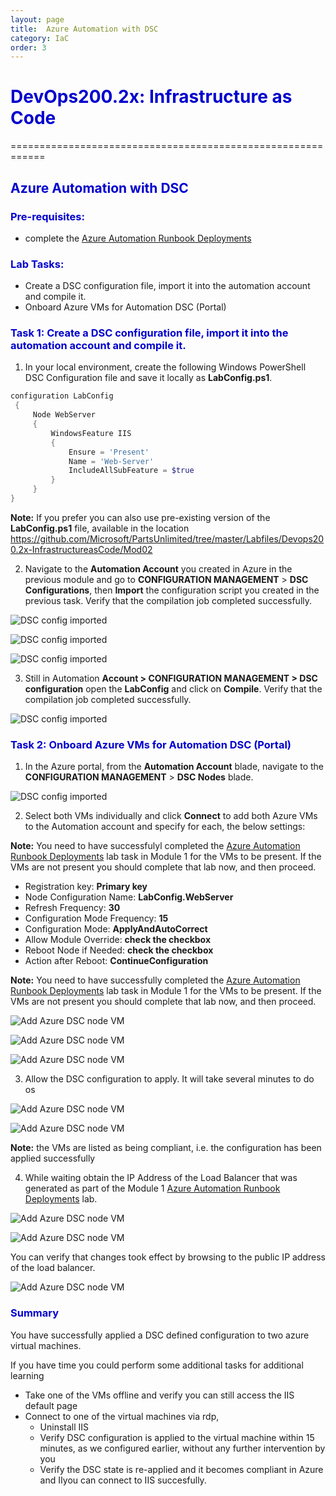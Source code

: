 ```yaml
---
layout: page
title:  Azure Automation with DSC
category: IaC
order: 3
---
```


<h1><span style="color: #0000CD;">DevOps200.2x: Infrastructure as Code</span></h1>
============================================================

<h2><span style="color: #0000CD;">Azure Automation with DSC </span></h2>


<h3><span style="color: #0000CD;"> Pre-requisites:</span></h3>

- complete the [Azure Automation Runbook Deployments](https://microsoft.github.io/PartsUnlimited/iac/200.2x-IaCM01AzureAuto.html)
 

<h3><span style="color: #0000CD;"> Lab Tasks:</span></h3> 


- Create a DSC configuration file, import it into the automation account and compile it. 
- Onboard Azure VMs for Automation DSC (Portal)
  

  
<h3><span style="color: #0000CD;">Task 1: Create a DSC configuration file, import it into the automation account and compile it. </span></h3> 

1. In your local environment, create the following Windows PowerShell DSC Configuration file and save it locally as **LabConfig.ps1**. 

```powershell
configuration LabConfig 
 { 
     Node WebServer 
     { 
         WindowsFeature IIS 
         { 
             Ensure = 'Present' 
             Name = 'Web-Server' 
             IncludeAllSubFeature = $true 
         } 
     } 
} 
```

**Note:** If you prefer you can also use pre-existing version of the **LabConfig.ps1** file, available in the location https://github.com/Microsoft/PartsUnlimited/tree/master/Labfiles/Devops200.2x-InfrastructureasCode/Mod02  


2.	Navigate to the **Automation Account** you created in Azure in the previous module and go to **CONFIGURATION MANAGEMENT** > **DSC Configurations**, then **Import** the configuration script you created in the previous task. Verify that the compilation job completed successfully. 
 
 
![DSC config imported](..\assets\azureautodsc-jan2018\adddscconfigfile.png)

 
![DSC config imported](..\assets\azureautodsc-jan2018\importdscconfigfile.png)
 


![DSC config imported](..\assets\azureautodsc-jan2018\Labconfigimported.png)


3. Still in Automation **Account > CONFIGURATION MANAGEMENT > DSC configuration** open the **LabConfig** and click on **Compile**. Verify that the compilation job completed successfully.

![DSC config imported](..\assets\azureautodsc-jan2018\dsccompile.png)



  
<h3><span style="color: #0000CD;">Task 2: Onboard Azure VMs for Automation DSC (Portal)</span></h3>  	

1.	In the Azure portal, from the **Automation Account** blade, navigate to the **CONFIGURATION MANAGEMENT** > **DSC Nodes** blade. 


![DSC config imported](..\assets\azureautodsc-jan2018\dscnodes.png)

2.	Select both VMs individually and click **Connect** to add both Azure VMs to the Automation account and specify for each, the below settings: 

**Note:** You need to have successfulyl completed the [Azure Automation Runbook Deployments](https://microsoft.github.io/PartsUnlimited/iac/200.2x-IaCM01AzureAuto.html) lab task in Module 1 for the VMs to be present. If the VMs are not present you should complete that lab now, and then proceed.





- Registration key: **Primary key** 
- Node Configuration Name: **LabConfig.WebServer** 
- Refresh Frequency: **30** 
- Configuration Mode Frequency: **15** 
- Configuration Mode: **ApplyAndAutoCorrect**
- Allow Module Override: **check the checkbox** 
- Reboot Node if Needed: **check the checkbox**
- Action after Reboot: **ContinueConfiguration** 


**Note:** You need to have successfully completed the [Azure Automation Runbook Deployments](https://microsoft.github.io/PartsUnlimited/iac/200.2x-IaCM01AzureAuto.html) lab task in Module 1 for the VMs to be present. If the VMs are not present you should complete that lab now, and then proceed.

![Add Azure DSC node VM](..\assets\azureautodsc-jan2018\addazurevm.png)


![Add Azure DSC node VM](..\assets\azureautodsc-jan2018\addazurevm1.png)

![Add Azure DSC node VM](..\assets\azureautodsc-jan2018\vmregistration.png)


3.	Allow the DSC configuration to apply. It will take several minutes to do os

![Add Azure DSC node VM](..\assets\azureautodsc-jan2018\vmconnecting.png)


![Add Azure DSC node VM](..\assets\azureautodsc-jan2018\dscnodesadded.png)

**Note:** the VMs are listed as being compliant, i.e. the configuration has been applied successfully

4. While waiting obtain the IP Address of the Load Balancer that was generated as part of the Module 1 [Azure Automation Runbook Deployments](https://microsoft.github.io/PartsUnlimited/iac/200.2x-IaCM01AzureAuto.html) lab.

![Add Azure DSC node VM](..\assets\azureautodsc-jan2018\loadbalancer.png)


![Add Azure DSC node VM](..\assets\azureautodsc-jan2018\lbip.png)


You can verify that changes took effect by browsing to the public IP address of the load balancer. 
 
![Add Azure DSC node VM](..\assets\azureautodsc-jan2018\lbconnectediis.png)


<h3><span style="color: #0000CD;"> Summary</span></h3>
You have successfully applied a DSC defined configuration to two azure virtual machines.

If you have time you could perform some additional tasks for additional learning
- Take one of the VMs offline and verify you can still access the IIS default page 
- Connect to one of the virtual machines via rdp, 
    - Uninstall IIS
    - Verify DSC configuration is applied to the virtual machine within 15 minutes, as we configured earlier, without any further intervention by you 
    - Verify the DSC state is re-applied and it becomes compliant in Azure and IIyou can connect to IIS succesfully.



